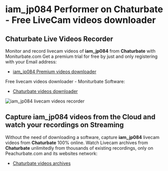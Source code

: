 # iam_jp084 Performer on Chaturbate - Free LiveCam videos downloader

## Chaturbate Live Videos Recorder

Monitor and record livecam videos of **iam_jp084** from **Chaturbate** with Moniturbate.com
Get a premium trial for free by just and only registering with your Email address:
* [iam_jp084 Premium videos downloader](https://moniturbate.com/request-demo-licence-key.html)

Free livecam videos downloader - Moniturbate Software:
* [Chaturbate videos downloader](https://moniturbate.com/moniturbate-download-software.html)

![iam_jp084 livecam videos recorder](https://peachurnet.com/templates/moniturbate-software.png)


## Capture iam_jp084 videos from the Cloud and watch your recordings on Streaming

Without the need of downloading a software, capture **iam_jp084** livecam videos from **Chaturbate** 100% online.
Watch Livecam archives from **Chaturbate** unlimitedly from thousands of existing recordings, only on Peachurbate.com and its websites network:
* [Chaturbate videos archives](https://peachurnet.com/)